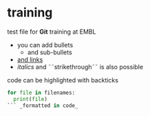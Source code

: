 # training
test file for **Git** training at EMBL

- you can add bullets
  - and sub-bullets
- [and links](https://bio-it.embl.de)
- *italics* and ˜˜strikethrough˜˜ is also possible

code can be highlighted with backticks
```Python
for file in filenames:
  print(file)
``` _formatted in code_


